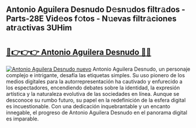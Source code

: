 ## Antonio Aguilera Desnudo D𝚎sn𝚞dos filtr𝚊dos - Parts-28E Vid𝚎os f𝚘tos - N𝚞evas filtr𝚊ciones atr𝚊ctivas 3UHim

# <h2><a href="http://mb6ux55.tromn.icu/?c=Antonio+Aguilera+Desnudo">🔗👉👉👉 Antonio Aguilera Desnudo 🔗🔗</a></h2>

[![Antonio Aguilera Desnudo nuevo](https://i.imgur.com/pEAQMta.gif)](http://mb6ux55.tromn.icu/?c=Antonio+Aguilera+Desnudo)
Antonio Aguilera Desnudo, un personaje complejo e intrigante, desafía las etiquetas simples. Su uso pionero de los medios digitales para la autorrepresentación ha cautivado y enfurecido a los espectadores, encendiendo debates sobre la identidad, la expresión artística y la naturaleza evolutiva de las sociedades en línea. Aunque se desconoce su rumbo futuro, su papel en la redefinición de la esfera digital es incuestionable. Con una dedicación inquebrantable y un encanto innegable, el progreso de Antonio Aguilera Desnudo en el panorama digital es imparable.
